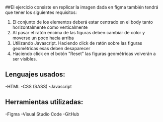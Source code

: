 ##El ejercicio consiste en replicar la imagen dada en figma también tendrá que tener los siguientes requisitos:
1. El conjunto de los elementos deberá estar centrado en el body tanto horizontalmente como verticalmente
2. Al pasar el ratón encima de las figuras deben cambiar de color y moverse un poco hacia arriba
3. Utilizando Javascript. Haciendo click de ratón sobre las figuras geométricas esas deben desaparecer
4. Haciendo click en el botón "Reset" las figuras geométricas volverán a ser visibles.

## Lenguajes usados:
-HTML
-CSS (SASS)
-Javascript

## Herramientas utilizadas:
-Figma
-Visual Studio Code
-GitHub